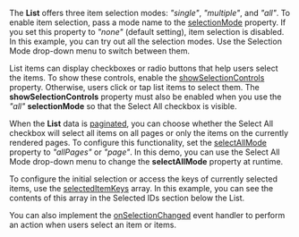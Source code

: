 The **List** offers three item selection modes: *"single"*, *"multiple"*, and *"all"*.  To enable item selection, pass a mode name to the [selectionMode](/Documentation/ApiReference/UI_Components/dxList/Configuration/#selectionMode) property. If you set this property to *"none"* (default setting), item selection is disabled. In this example, you can try out all the selection modes. Use the Selection Mode drop-down menu to switch between them.

List items can display checkboxes or radio buttons that help users select the items. To show these controls, enable the [showSelectionControls](/Documentation/ApiReference/UI_Components/dxList/Configuration/#showSelectionControls) property. Otherwise, users click or tap list items to select them. The **showSelectionControls** property must also be enabled when you use the *"all"* **selectionMode** so that the Select All checkbox is visible.

When the **List** data is [paginated](/Documentation/Guide/UI_Components/List/Paging/), you can choose whether the Select All checkbox will select all items on all pages or only the items on the currently rendered pages. To configure this functionality, set the [selectAllMode](/Documentation/ApiReference/UI_Components/dxList/Configuration/#selectAllMode) property to *"allPages"* or *"page"*. In this demo, you can use the Select All Mode drop-down menu to change the **selectAllMode** property at runtime.

To configure the initial selection or access the keys of currently selected items, use the [selectedItemKeys](/Documentation/ApiReference/UI_Components/dxList/Configuration/#selectedItemKeys) array. In this example, you can see the contents of this array in the Selected IDs section below the List.

You can also implement the [onSelectionChanged](/Documentation/ApiReference/UI_Components/dxList/Configuration/#onSelectionChanged) event handler to perform an action when users select an item or items.
